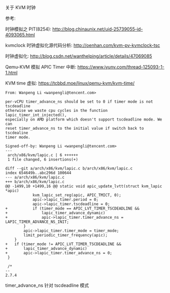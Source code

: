 关于 KVM 时钟

参考:

时钟模拟之 PIT(8254): http://blog.chinaunix.net/uid-25739055-id-4093065.html

kvmclock 时钟虚拟化源代码分析: http://oenhan.com/kvm-pv-kvmclock-tsc

时钟虚拟化: http://blog.csdn.net/wanthelping/article/details/47069085

Qemu-KVM 模拟 APIC Timer 中断: https://www.iyunv.com/thread-125093-1-1.html

KVM time 虚拟: https://tcbbd.moe/linux/qemu-kvm/kvm-time/



```
From: Wanpeng Li <wanpengli@tencent.com>

per-vCPU timer_advance_ns should be set to 0 if timer mode is not tscdeadline
otherwise we waste cpu cycles in the function lapic_timer_int_injected(),
especially on AMD platform which doesn't support tscdeadline mode. We can
reset timer_advance_ns to the initial value if switch back to tscdealine
timer mode.

Signed-off-by: Wanpeng Li <wanpengli@tencent.com>
---
 arch/x86/kvm/lapic.c | 6 ++++++
 1 file changed, 6 insertions(+)

diff --git a/arch/x86/kvm/lapic.c b/arch/x86/kvm/lapic.c
index 654649b..abc296d 100644
--- a/arch/x86/kvm/lapic.c
+++ b/arch/x86/kvm/lapic.c
@@ -1499,10 +1499,16 @@ static void apic_update_lvtt(struct kvm_lapic *apic)
 			kvm_lapic_set_reg(apic, APIC_TMICT, 0);
 			apic->lapic_timer.period = 0;
 			apic->lapic_timer.tscdeadline = 0;
+			if (timer_mode == APIC_LVT_TIMER_TSCDEADLINE &&
+				lapic_timer_advance_dynamic)
+				apic->lapic_timer.timer_advance_ns = LAPIC_TIMER_ADVANCE_NS_INIT;
 		}
 		apic->lapic_timer.timer_mode = timer_mode;
 		limit_periodic_timer_frequency(apic);
 	}
+	if (timer_mode != APIC_LVT_TIMER_TSCDEADLINE &&
+		lapic_timer_advance_dynamic)
+		apic->lapic_timer.timer_advance_ns = 0;
 }

 /*
--
2.7.4
```


timer_advance_ns 针对 tscdeadline 模式


